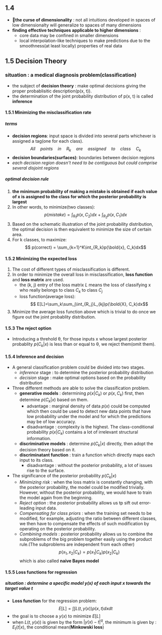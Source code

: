 ## 1.4
- **the curse of dimensionality** : not all intuitions developed in spaces of low dimensionalty will generalize to spaces of many dimensions
- **finding effective techniques applicable to higher dimensions** : 
    - core data may be confined in smaller dimensions
    - local interpolation-like techniques to make predictions due to the smoothness(at least locally) properties of real data

## 1.5 Decision Theory
### situation : a medical diagnosis problem(classification)
- the subject of **decision theory** : make optimal decisions giving the proper probablisitic description(p(x, t)).
- the determination of the joint probability distribution of p(x, t) is called **inference**
#### 1.5.1 Minimizing the misclassification rate
##### terms
- **decision regions**: input space is divided into several parts whichever is assigned a tag(one for each class). 
$$All\quad points\quad in \quad R_k\quad are\quad assigned\quad to\quad class\quad C_k$$
- **decision boundaries(surfaces)**: boundaries between decision regions
- *each decision region doesn't need to be contiguous but could comprise several disjoint regions*
##### optimal decision rule
1. **the minimum probability of making a mistake is obtained if each value of x is assigned to the class for which the posterior probability is largest**
2. In other words, to minimize(two classes):
$$ p(mistake)=\int_{R_1}p(x, C_2)dx+\int_{R_2}p(x, C_1)dx$$
3. Based on the schematic illustration of the joint probability distribution, the optimal decision is then equivalent to minimize the size of certain area.
4. For k classes, to maximize:
$$ p(correct) = \sum_{k=1}^K\int_{R_k}p(\bold{x}, C_k)dx$$
#### 1.5.2 Minimizing the expected loss
1. The cost of different types of misclassification is different.
2. In order to minimize the overall loss in misclassification, **loss function** and **loss matrix** are used.
    - the (k, j) entry of the loss matrix $L$ means the loss of classifying x who really belongs to class $C_k$ to class $C_j$
    - loss function(average loss):
    $$ E[L]=\sum_k\sum_j\int_{R_j}L_{kj}p(\bold{X}, C_k)dx$$
3. Minimize the average loss function above which is trivial to do once we figure out the joint probablity distribution.
#### 1.5.3 The reject option
- Introducing a threhold θ, for those inputs x whose largest posterior probablity $p(C_k|x)$ is less than or equal to θ, we reject them(omit them).
#### 1.5.4 Inference and decision
- A general classification problem could be divided into two stages.
    - *inference* stage : to determine the posterior probability distribution 
    - *decision* stage : make optimal options based on the probability distribution
- Three different methods are able to solve the classification problem.
    - **generative models** : determining $p(x|C_k)$ or $p(x, C_k)$ first, then determine $p(C_k|x)$ based on them.
        - advantage : marginal density of data $p(x)$ could be computed which then could be used to detect new data points that have low probability under the model and for which the predictions may be of low accuracy.
        - disadvantage : complexity is the highest. The class-conditional probability $p(x|C_k)$ contains a lot of irrelevant structural information.
    - **discriminative models** : determine $p(C_k|x)$ directly, then adopt the decision theory based on it.
    - **discriminatant function** : train a function which directly maps each input to its class.
        - disadvantage : without the posterior probability, a lot of issues rise to the surface.
- The significance of the posterior probability $p(C_k|x)$
    - *Minimizing risk* : when the loss matrix is constantly changing, with the posterior probability, the model could be modified trivially. However, without the posterior probability, we would have to train the model again from the beginning.
    - *Reject option* : the posterior probability allows us tp sift out error-leading input data.
    - *Compensating for class priors* : when the training set needs to be modified, for example, adjusting the ratio between different classes, we then have to compensate the effects of such modification by operating on the posterior probability.
    - *Combining models* : posterior probability allows us to combine the subproblems of the big problem together easily using the product rule.(The subproblems are independent from each other)
    $$ p(x_1, x_2 | C_k) = p(x_1|C_k)p(x_2|C_k)$$
    which is also called **naive Bayes model**
#### 1.5.5 Loss functions for regression
##### situation : determine a specific model $y(x)$ of each input x towards the target value t
- **Loss function** for the regression problem:
$$ E[L]=\int\int{L(t, y(x))p(x, t)dxdt}$$
- the goal is to choose a $y(x)$ to minimize $E[L]$
- when $L(t, y(x))$ is given by the form $|y(x)-t|^q$, the minimum is given by : $E_t(t|x)$, the conditional mean(**Minkowski loss**)

